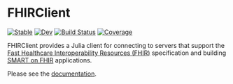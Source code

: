 # FHIRClient

[![Stable](https://img.shields.io/badge/docs-stable-blue.svg)](https://JuliaHealth.github.io/FHIRClient.jl/stable)
[![Dev](https://img.shields.io/badge/docs-dev-blue.svg)](https://JuliaHealth.github.io/FHIRClient.jl/dev)
[![Build Status](https://github.com/JuliaHealth/FHIRClient.jl/workflows/CI/badge.svg)](https://github.com/JuliaHealth/FHIRClient.jl/actions)
[![Coverage](https://codecov.io/gh/JuliaHealth/FHIRClient.jl/branch/master/graph/badge.svg)](https://codecov.io/gh/JuliaHealth/FHIRClient.jl)

FHIRClient
provides a Julia client for connecting to servers that support the
[Fast Healthcare Interoperability Resources (FHIR)](https://hl7.org/fhir/)
specification and building [SMART on FHIR](https://smarthealthit.org/)
applications.

Please see the [documentation](https://JuliaHealth.github.io/FHIRClient.jl/stable).
